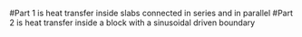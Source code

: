 #Part 1 is heat transfer inside slabs connected in series and in parallel
#Part 2 is heat transfer inside a block with a sinusoidal driven boundary
